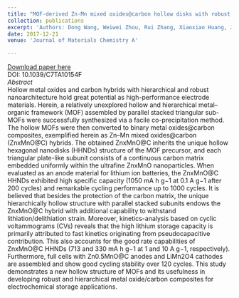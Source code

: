 ```yaml
---
title: "MOF-derived Zn-Mn mixed oxides@carbon hollow disks with robust hierarchical structure for high-performance lithium-ion batteries"
collection: publications
excerpt: 'Authors: Dong Wang, Weiwei Zhou, Rui Zhang, Xiaoxiao Huang, Jinjue Zeng, Yanfang Mao, Chunyan Ding, **Jian Zhang**, Jinping Liu, Guangwu Wen'
date: 2017-12-21
venue: 'Journal of Materials Chemistry A'

---
```



[Download paper here](https://doi.org/10.1039/C7TA10154F)     
DOI: 10.1039/C7TA10154F       
*Abstract*      
Hollow metal oxides and carbon hybrids with hierarchical and robust nanoarchitecture hold great potential as high-performance electrode materials. Herein, a relatively unexplored hollow and hierarchical metal–organic framework (MOF) assembled by parallel stacked triangular sub-MOFs were successfully synthesized via a facile co-precipitation method. The hollow MOFs were then converted to binary metal oxides@carbon composites, exemplified herein as Zn–Mn mixed oxides@carbon (ZnxMnO@C) hybrids. The obtained ZnxMnO@C inherits the unique hollow hexagonal nanodisks (HHNDs) structure of the MOF precursor, and each triangular plate-like subunit consists of a continuous carbon matrix embedded uniformly within the ultrafine ZnxMnO nanoparticles. When evaluated as an anode material for lithium ion batteries, the ZnxMnO@C HHNDs exhibited high specific capacity (1050 mA h g−1 at 0.1 A g−1 after 200 cycles) and remarkable cycling performance up to 1000 cycles. It is believed that besides the protection of the carbon matrix, the unique hierarchically hollow structure with parallel stacked subunits endows the ZnxMnO@C hybrid with additional capability to withstand lithiation/delithiation strain. Moreover, kinetics-analysis based on cyclic voltammograms (CVs) reveals that the high lithium storage capacity is primarily attributed to fast kinetics originating from pseudocapacitive contribution. This also accounts for the good rate capabilities of ZnxMnO@C HHNDs (713 and 330 mA h g−1 at 1 and 10 A g−1, respectively). Furthermore, full cells with Zn0.5MnO@C anodes and LiMn2O4 cathodes are assembled and show good cycling stability over 120 cycles. This study demonstrates a new hollow structure of MOFs and its usefulness in developing robust and hierarchical metal oxide/carbon composites for electrochemical storage applications.
